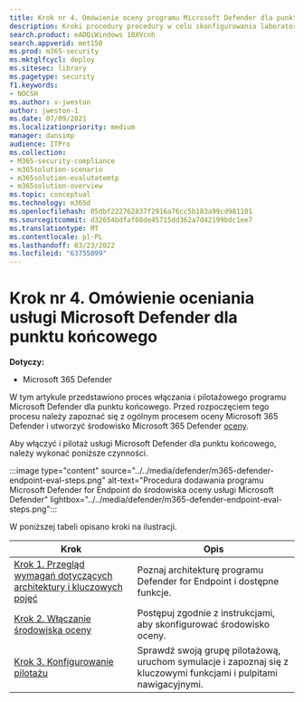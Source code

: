 ```yaml
---
title: Krok nr 4. Omówienie oceny programu Microsoft Defender dla punktu końcowego, w tym recenzowanie architektury
description: Kroki procedury procedury w celu skonfigurowania laboratorium Microsoft 365 Defender próbnego lub środowiska pilotażowego. Przetestuj i poznaj sposób, w jaki rozwiązanie zabezpieczeń zostało zaprojektowane w celu ochrony urządzeń, tożsamości, danych i aplikacji w Twojej organizacji.
search.product: eADQiWindows 10XVcnh
search.appverid: met150
ms.prod: m365-security
ms.mktglfcycl: deploy
ms.sitesec: library
ms.pagetype: security
f1.keywords:
- NOCSH
ms.author: v-jweston
author: jweston-1
ms.date: 07/09/2021
ms.localizationpriority: medium
manager: dansimp
audience: ITPro
ms.collection:
- M365-security-compliance
- m365solution-scenario
- m365solution-evalutatemtp
- m365solution-overview
ms.topic: conceptual
ms.technology: m365d
ms.openlocfilehash: 05dbf222762837f2916a76cc5b183a99cd981101
ms.sourcegitcommit: d32654bdfaf08de45715dd362a7d42199bdc1ee7
ms.translationtype: MT
ms.contentlocale: pl-PL
ms.lasthandoff: 03/23/2022
ms.locfileid: "63755099"
---
```

# <a name="step-4-evaluate-microsoft-defender-for-endpoint-overview"></a>Krok nr 4. Omówienie oceniania usługi Microsoft Defender dla punktu końcowego

**Dotyczy:**

- Microsoft 365 Defender


W tym artykule przedstawiono proces włączania i pilotażowego programu Microsoft Defender dla punktu końcowego. Przed rozpoczęciem tego procesu należy zapoznać się z ogólnym procesem oceny Microsoft 365 Defender i utworzyć środowisko [](eval-overview.md) Microsoft 365 Defender [oceny](eval-create-eval-environment.md). 
<br>

Aby włączyć i pilotaż usługi Microsoft Defender dla punktu końcowego, należy wykonać poniższe czynności.

:::image type="content" source="../../media/defender/m365-defender-endpoint-eval-steps.png" alt-text="Procedura dodawania programu Microsoft Defender for Endpoint do środowiska oceny usługi Microsoft Defender" lightbox="../../media/defender/m365-defender-endpoint-eval-steps.png":::


W poniższej tabeli opisano kroki na ilustracji.

 |Krok   |Opis
|---------|---------|
| [Krok 1. Przegląd wymagań dotyczących architektury i kluczowych pojęć](eval-defender-endpoint-architecture.md)    | Poznaj architekturę programu Defender for Endpoint i dostępne funkcje.       |
|[Krok 2. Włączanie środowiska oceny](eval-defender-endpoint-enable-eval.md)     |   Postępuj zgodnie z instrukcjami, aby skonfigurować środowisko oceny.      |
|[Krok 3. Konfigurowanie pilotażu ](eval-defender-endpoint-pilot.md)    |    Sprawdź swoją grupę pilotażową, uruchom symulacje i zapoznaj się z kluczowymi funkcjami i pulpitami nawigacyjnymi. |

